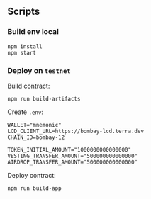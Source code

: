 ## Scripts

### Build env local

```shell
npm install
npm start
```

### Deploy on `testnet`

Build contract:
```shell
npm run build-artifacts
```

Create `.env`:
```shell
WALLET="mnemonic"
LCD_CLIENT_URL=https://bombay-lcd.terra.dev
CHAIN_ID=bombay-12

TOKEN_INITIAL_AMOUNT="1000000000000000"
VESTING_TRANSFER_AMOUNT="500000000000000"
AIRDROP_TRANSFER_AMOUNT="500000000000000"
```

Deploy contract:
```shell
npm run build-app
```

